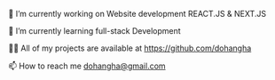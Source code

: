 🔭 I’m currently working on Website development REACT.JS & NEXT.JS 

🌱 I’m currently learning full-stack Development

👨‍💻 All of my projects are available at https://github.com/dohangha

📫 How to reach me dohangha@gmail.com 


